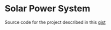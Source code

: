 # Solar Power System

Source code for the project described in this [gist](https://gist.github.com/erikzenker/c7c082db0377468c1f32368b9aaf247b)